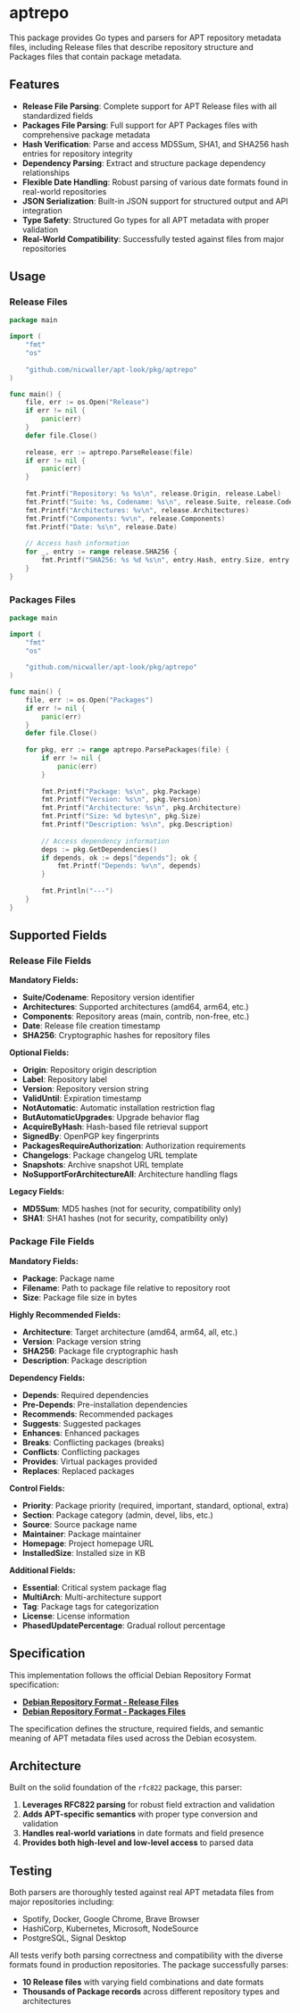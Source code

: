 # aptrepo

This package provides Go types and parsers for APT repository metadata files, including Release files that describe repository structure and Packages files that contain package metadata.

## Features

- **Release File Parsing**: Complete support for APT Release files with all standardized fields
- **Packages File Parsing**: Full support for APT Packages files with comprehensive package metadata
- **Hash Verification**: Parse and access MD5Sum, SHA1, and SHA256 hash entries for repository integrity
- **Dependency Parsing**: Extract and structure package dependency relationships
- **Flexible Date Handling**: Robust parsing of various date formats found in real-world repositories
- **JSON Serialization**: Built-in JSON support for structured output and API integration
- **Type Safety**: Structured Go types for all APT metadata with proper validation
- **Real-World Compatibility**: Successfully tested against files from major repositories

## Usage

### Release Files

```go
package main

import (
    "fmt"
    "os"
    
    "github.com/nicwaller/apt-look/pkg/aptrepo"
)

func main() {
    file, err := os.Open("Release")
    if err != nil {
        panic(err)
    }
    defer file.Close()
    
    release, err := aptrepo.ParseRelease(file)
    if err != nil {
        panic(err)
    }
    
    fmt.Printf("Repository: %s %s\n", release.Origin, release.Label)
    fmt.Printf("Suite: %s, Codename: %s\n", release.Suite, release.Codename)
    fmt.Printf("Architectures: %v\n", release.Architectures)
    fmt.Printf("Components: %v\n", release.Components)
    fmt.Printf("Date: %s\n", release.Date)
    
    // Access hash information
    for _, entry := range release.SHA256 {
        fmt.Printf("SHA256: %s %d %s\n", entry.Hash, entry.Size, entry.Path)
    }
}
```

### Packages Files

```go
package main

import (
    "fmt"
    "os"
    
    "github.com/nicwaller/apt-look/pkg/aptrepo"
)

func main() {
    file, err := os.Open("Packages")
    if err != nil {
        panic(err)
    }
    defer file.Close()
    
    for pkg, err := range aptrepo.ParsePackages(file) {
        if err != nil {
            panic(err)
        }
        
        fmt.Printf("Package: %s\n", pkg.Package)
        fmt.Printf("Version: %s\n", pkg.Version)
        fmt.Printf("Architecture: %s\n", pkg.Architecture)
        fmt.Printf("Size: %d bytes\n", pkg.Size)
        fmt.Printf("Description: %s\n", pkg.Description)
        
        // Access dependency information
        deps := pkg.GetDependencies()
        if depends, ok := deps["depends"]; ok {
            fmt.Printf("Depends: %v\n", depends)
        }
        
        fmt.Println("---")
    }
}
```

## Supported Fields

### Release File Fields

**Mandatory Fields:**
- **Suite/Codename**: Repository version identifier
- **Architectures**: Supported architectures (amd64, arm64, etc.)
- **Components**: Repository areas (main, contrib, non-free, etc.)
- **Date**: Release file creation timestamp
- **SHA256**: Cryptographic hashes for repository files

**Optional Fields:**
- **Origin**: Repository origin description
- **Label**: Repository label
- **Version**: Repository version string
- **ValidUntil**: Expiration timestamp
- **NotAutomatic**: Automatic installation restriction flag
- **ButAutomaticUpgrades**: Upgrade behavior flag
- **AcquireByHash**: Hash-based file retrieval support
- **SignedBy**: OpenPGP key fingerprints
- **PackagesRequireAuthorization**: Authorization requirements
- **Changelogs**: Package changelog URL template
- **Snapshots**: Archive snapshot URL template
- **NoSupportForArchitectureAll**: Architecture handling flags

**Legacy Fields:**
- **MD5Sum**: MD5 hashes (not for security, compatibility only)
- **SHA1**: SHA1 hashes (not for security, compatibility only)

### Package File Fields

**Mandatory Fields:**
- **Package**: Package name
- **Filename**: Path to package file relative to repository root
- **Size**: Package file size in bytes

**Highly Recommended Fields:**
- **Architecture**: Target architecture (amd64, arm64, all, etc.)
- **Version**: Package version string
- **SHA256**: Package file cryptographic hash
- **Description**: Package description

**Dependency Fields:**
- **Depends**: Required dependencies
- **Pre-Depends**: Pre-installation dependencies
- **Recommends**: Recommended packages
- **Suggests**: Suggested packages
- **Enhances**: Enhanced packages
- **Breaks**: Conflicting packages (breaks)
- **Conflicts**: Conflicting packages
- **Provides**: Virtual packages provided
- **Replaces**: Replaced packages

**Control Fields:**
- **Priority**: Package priority (required, important, standard, optional, extra)
- **Section**: Package category (admin, devel, libs, etc.)
- **Source**: Source package name
- **Maintainer**: Package maintainer
- **Homepage**: Project homepage URL
- **InstalledSize**: Installed size in KB

**Additional Fields:**
- **Essential**: Critical system package flag
- **MultiArch**: Multi-architecture support
- **Tag**: Package tags for categorization
- **License**: License information
- **PhasedUpdatePercentage**: Gradual rollout percentage

## Specification

This implementation follows the official Debian Repository Format specification:

- **[Debian Repository Format - Release Files](https://wiki.debian.org/DebianRepository/Format#A.22Release.22_files)**
- **[Debian Repository Format - Packages Files](https://wiki.debian.org/DebianRepository/Format#A.22Packages.22_files)**

The specification defines the structure, required fields, and semantic meaning of APT metadata files used across the Debian ecosystem.

## Architecture

Built on the solid foundation of the `rfc822` package, this parser:

1. **Leverages RFC822 parsing** for robust field extraction and validation
2. **Adds APT-specific semantics** with proper type conversion and validation
3. **Handles real-world variations** in date formats and field presence
4. **Provides both high-level and low-level access** to parsed data

## Testing

Both parsers are thoroughly tested against real APT metadata files from major repositories including:
- Spotify, Docker, Google Chrome, Brave Browser
- HashiCorp, Kubernetes, Microsoft, NodeSource
- PostgreSQL, Signal Desktop

All tests verify both parsing correctness and compatibility with the diverse formats found in production repositories. The package successfully parses:
- **10 Release files** with varying field combinations and date formats
- **Thousands of Package records** across different repository types and architectures